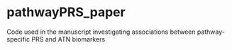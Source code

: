 # pathwayPRS_paper
Code used in the manuscript investigating associations between pathway-specific PRS and ATN biomarkers

